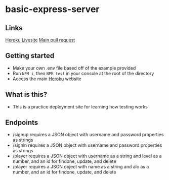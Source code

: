 # basic-express-server

<!-- deploy to heroku -->
## Links

[Heroku Livesite](https://papaya-deployment-practice.herokuapp.com/)
[Main pull request](https://github.com/ZayahPapaya/basic-express-server/pull/1)

## Getting started

- Make your own .env file based off of the example provided
- Run `NPM i`, then `NPM test` in your console at the root of the directory
- Access the main [Heroku](https://papaya-deployment-practice.herokuapp.com/) website

## What is this?

- This is a practice deployment site for learning how testing works

## Endpoints

- /signup requires a JSON object with username and password properties as strings
- /signin requires a JSON object with username and password properties as strings
- /player requires a JSON object with username as a string and level as a number, and an id for findone, update, and delete
- /player requires a JSON object with name as a string and alc as a number, and an id for findone, update, and delete
